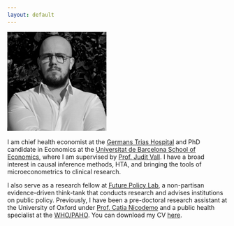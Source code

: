 ```yaml
---
layout: default
---
```


<style>
  .responsive-img {
    width: 45%;
    height: auto;
  }

  @media (max-width: 768px) {
    .responsive-img {
      width: 80%;
    }
  }
</style>

<img src="files/photo.png" class="responsive-img" />

I am chief health economist at the [Germans Trias Hospital](https://www.germanstrias.org/en/) and PhD candidate in Economics at the [Universitat de Barcelona School of Economics](https://www.ub.edu/school-economics/), where I am supervised by [Prof. Judit Vall](https://www.juditvall.com/). I have a broad interest in causal inference methods, HTA, and bringing the tools of microeconometrics to clinical research.

I also serve as a research fellow at [Future Policy Lab](https://www.futurepolicylab.com/nosotros/), a non-partisan evidence-driven think-tank that conducts research and advises institutions on public policy. Previously, I have been a pre-doctoral research assistant at the University of Oxford under [Prof. Catia Nicodemo](https://www.phc.ox.ac.uk/team/catia-nicodemo) and a public health specialist at the [WHO/PAHO](https://www.paho.org/en). You can download my CV [here](files/VicenteGomez_CV.pdf).
